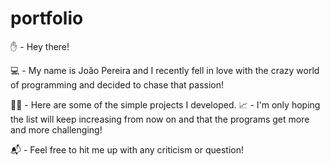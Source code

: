 # portfolio

✋ - Hey there!

💻 - My name is João Pereira and I recently fell in love with the crazy world of programming and decided to chase that passion!

👨‍💻 - Here are some of the simple projects I developed. 
📈 - I'm only hoping the list will keep increasing from now on and that the programs get more and more challenging!

📬 - Feel free to hit me up with any criticism or question!
